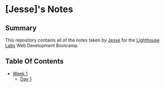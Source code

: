 # [Jesse]'s Notes
## Summary 

This repository contains all of the notes taken by [Jesse](https://github.com/s-jesse) for the [Lighthouse Labs](https://www.lighthouselabs.ca) Web Development Bootcamp.

## Table Of Contents

* [Week 1](/Week_1/)
  * [Day 1](/Week_1/Day_1)
